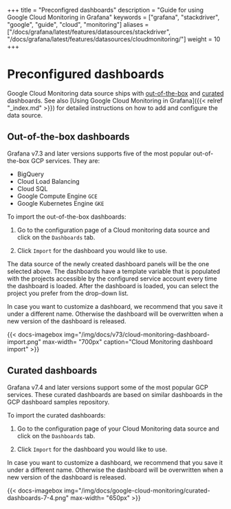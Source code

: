 +++
title = "Preconfigred dashboards"
description = "Guide for using Google Cloud Monitoring in Grafana"
keywords = ["grafana", "stackdriver", "google", "guide", "cloud", "monitoring"]
aliases = ["/docs/grafana/latest/features/datasources/stackdriver", "/docs/grafana/latest/features/datasources/cloudmonitoring/"]
weight = 10
+++

# Preconfigured dashboards

Google Cloud Monitoring data source ships with [out-of-the-box](#out-of-the-box-dashboards) and [curated](#curated-dashboards) dashboards. See also [Using Google Cloud Monitoring in Grafana]({{< relref "_index.md" >}}) for detailed instructions on how to add and configure the data source.

## Out-of-the-box dashboards

Grafana v7.3 and later versions supports five of the most popular out-of-the-box GCP services. They are:

- BigQuery
- Cloud Load Balancing
- Cloud SQL
- Google Compute Engine `GCE`
- Google Kubernetes Engine `GKE`

To import the out-of-the-box dashboards:

1. Go to the configuration page of a Cloud monitoring data source and click on the `Dashboards` tab.

2. Click `Import` for the dashboard you would like to use.

The data source of the newly created dashboard panels will be the one selected above. The dashboards have a template variable that is populated with the projects accessible by the configured service account every time the dashboard is loaded. After the dashboard is loaded, you can select the project you prefer from the drop-down list.

In case you want to customize a dashboard, we recommend that you save it under a different name. Otherwise the dashboard will be overwritten when a new version of the dashboard is released.

{{< docs-imagebox img="/img/docs/v73/cloud-monitoring-dashboard-import.png" max-width= "700px" caption="Cloud Monitoring dashboard import" >}}

## Curated dashboards

Grafana v7.4 and later versions support some of the most popular GCP services. These curated dashboards are based on similar dashboards in the GCP dashboard samples repository.

To import the curated dashboards:

1. Go to the configuration page of your Cloud Monitoring data source and click on the `Dashboards` tab.

2. Click `Import` for the dashboard you would like to use.

In case you want to customize a dashboard, we recommend that you save it under a different name.  Otherwise the dashboard will be overwritten when a new version of the dashboard is released.

{{< docs-imagebox img="/img/docs/google-cloud-monitoring/curated-dashboards-7-4.png" max-width= "650px" >}}
